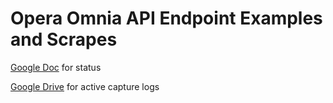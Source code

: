 # Opera Omnia API Endpoint Examples and Scrapes

[Google Doc](https://docs.google.com/document/d/1sxhYkGWvArxMJ1GRwEJjqfALNxUmJUIxJZqgzKT4B2s) for status

[Google Drive](https://drive.google.com/drive/u/0/folders/1fsvXBG7aAxC2w3IEnQCb0tGVfMF7Czdm) for active capture logs

